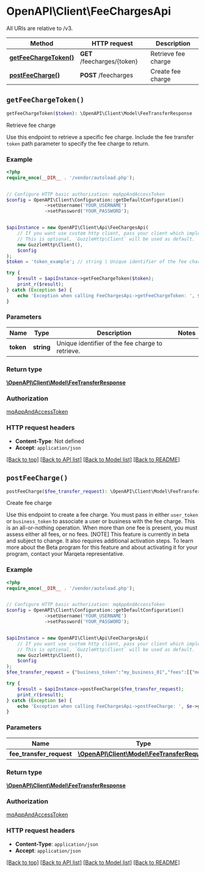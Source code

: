 # OpenAPI\Client\FeeChargesApi

All URIs are relative to /v3.

Method | HTTP request | Description
------------- | ------------- | -------------
[**getFeeChargeToken()**](FeeChargesApi.md#getFeeChargeToken) | **GET** /feecharges/{token} | Retrieve fee charge
[**postFeeCharge()**](FeeChargesApi.md#postFeeCharge) | **POST** /feecharges | Create fee charge


## `getFeeChargeToken()`

```php
getFeeChargeToken($token): \OpenAPI\Client\Model\FeeTransferResponse
```

Retrieve fee charge

Use this endpoint to retrieve a specific fee charge. Include the fee transfer `token` path parameter to specify the fee charge to return.

### Example

```php
<?php
require_once(__DIR__ . '/vendor/autoload.php');


// Configure HTTP basic authorization: mqAppAndAccessToken
$config = OpenAPI\Client\Configuration::getDefaultConfiguration()
              ->setUsername('YOUR_USERNAME')
              ->setPassword('YOUR_PASSWORD');


$apiInstance = new OpenAPI\Client\Api\FeeChargesApi(
    // If you want use custom http client, pass your client which implements `GuzzleHttp\ClientInterface`.
    // This is optional, `GuzzleHttp\Client` will be used as default.
    new GuzzleHttp\Client(),
    $config
);
$token = 'token_example'; // string | Unique identifier of the fee charge to retrieve.

try {
    $result = $apiInstance->getFeeChargeToken($token);
    print_r($result);
} catch (Exception $e) {
    echo 'Exception when calling FeeChargesApi->getFeeChargeToken: ', $e->getMessage(), PHP_EOL;
}
```

### Parameters

Name | Type | Description  | Notes
------------- | ------------- | ------------- | -------------
 **token** | **string**| Unique identifier of the fee charge to retrieve. |

### Return type

[**\OpenAPI\Client\Model\FeeTransferResponse**](../Model/FeeTransferResponse.md)

### Authorization

[mqAppAndAccessToken](../../README.md#mqAppAndAccessToken)

### HTTP request headers

- **Content-Type**: Not defined
- **Accept**: `application/json`

[[Back to top]](#) [[Back to API list]](../../README.md#endpoints)
[[Back to Model list]](../../README.md#models)
[[Back to README]](../../README.md)

## `postFeeCharge()`

```php
postFeeCharge($fee_transfer_request): \OpenAPI\Client\Model\FeeTransferResponse
```

Create fee charge

Use this endpoint to create a fee charge. You must pass in either `user_token` or `business_token` to associate a user or business with the fee charge.  This is an all-or-nothing operation. When more than one fee is present, you must assess either all fees, or no fees.  [NOTE] This feature is currently in beta and subject to change. It also requires additional activation steps. To learn more about the Beta program for this feature and about activating it for your program, contact your Marqeta representative.

### Example

```php
<?php
require_once(__DIR__ . '/vendor/autoload.php');


// Configure HTTP basic authorization: mqAppAndAccessToken
$config = OpenAPI\Client\Configuration::getDefaultConfiguration()
              ->setUsername('YOUR_USERNAME')
              ->setPassword('YOUR_PASSWORD');


$apiInstance = new OpenAPI\Client\Api\FeeChargesApi(
    // If you want use custom http client, pass your client which implements `GuzzleHttp\ClientInterface`.
    // This is optional, `GuzzleHttp\Client` will be used as default.
    new GuzzleHttp\Client(),
    $config
);
$fee_transfer_request = {"business_token":"my_business_01","fees":[{"memo":"Initiation fee","token":"my_fee_01"}],"token":"my_feecharge_01","user_token":"my_user_01"}; // \OpenAPI\Client\Model\FeeTransferRequest

try {
    $result = $apiInstance->postFeeCharge($fee_transfer_request);
    print_r($result);
} catch (Exception $e) {
    echo 'Exception when calling FeeChargesApi->postFeeCharge: ', $e->getMessage(), PHP_EOL;
}
```

### Parameters

Name | Type | Description  | Notes
------------- | ------------- | ------------- | -------------
 **fee_transfer_request** | [**\OpenAPI\Client\Model\FeeTransferRequest**](../Model/FeeTransferRequest.md)|  | [optional]

### Return type

[**\OpenAPI\Client\Model\FeeTransferResponse**](../Model/FeeTransferResponse.md)

### Authorization

[mqAppAndAccessToken](../../README.md#mqAppAndAccessToken)

### HTTP request headers

- **Content-Type**: `application/json`
- **Accept**: `application/json`

[[Back to top]](#) [[Back to API list]](../../README.md#endpoints)
[[Back to Model list]](../../README.md#models)
[[Back to README]](../../README.md)
